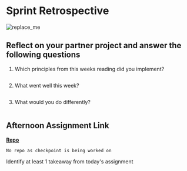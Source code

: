 # Sprint Retrospective

![replace_me](https://codeworks.blob.core.windows.net/public/assets/img/illustrations/placeholder.svg)

## Reflect on your partner project and answer the following questions

1. Which principles from this weeks reading did you implement?
```

```
2. What went well this week?
```

```
3. What would you do differently?
```

```
## Afternoon Assignment Link

**[Repo](https://github.com/coombsab/)**
```
No repo as checkpoint is being worked on
```
Identify at least 1 takeaway from today's assignment
```

```